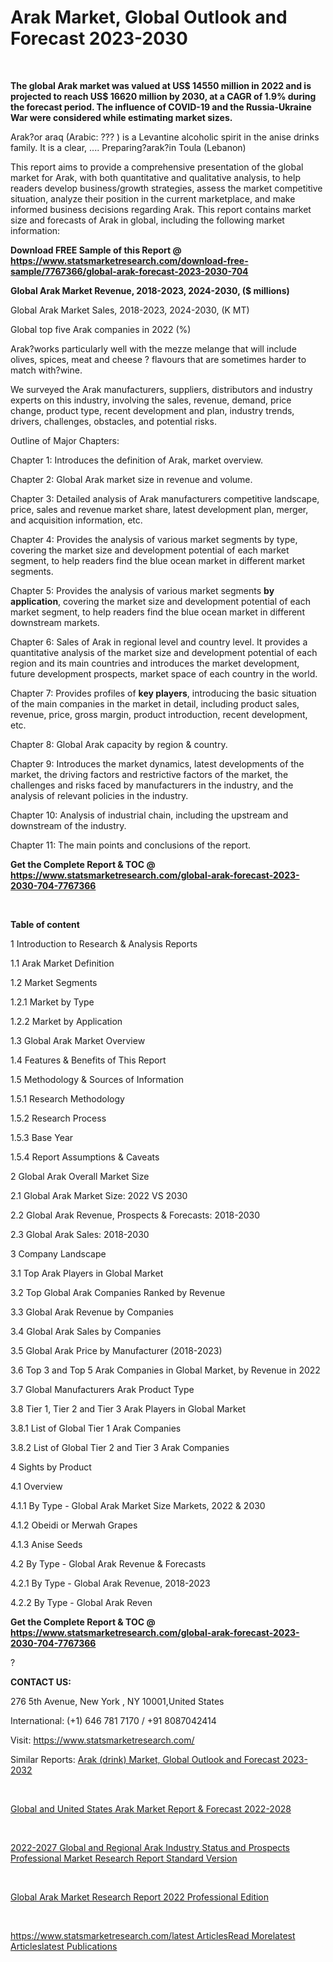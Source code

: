 <h1>Arak Market, Global Outlook and Forecast 2023-2030</h1><br/><p><strong>The global Arak market was valued at US$ 14550 million in 2022 and is projected to reach US$ 16620 million by 2030, at a <strong>CAGR</strong> of 1.9% during the forecast period. The influence of COVID-19 and the Russia-Ukraine War were considered while estimating market sizes.</strong></p>
 
 
 
 <p>Arak?or araq (Arabic: ??? ) is a Levantine alcoholic spirit in the anise drinks family. It is a clear, .... Preparing?arak?in Toula (Lebanon)</p>
 
 
 
 <p>This report aims to provide a comprehensive presentation of the global market for Arak, with both quantitative and qualitative analysis, to help readers develop business/growth strategies, assess the market competitive situation, analyze their position in the current marketplace, and make informed business decisions regarding Arak. This report contains market size and forecasts of Arak in global, including the following market information:</p>
 
 
 
 <p><strong>Download FREE Sample of this Report @ <a href="https://www.statsmarketresearch.com/download-free-sample/7767366/global-arak-forecast-2023-2030-704">https://www.statsmarketresearch.com/download-free-sample/7767366/global-arak-forecast-2023-2030-704</a></strong></p>
 
 
 
 <p><strong>Global Arak Market Revenue, 2018-2023, 2024-2030, ($ millions)</strong></p>
 
 
 
 <p>Global Arak Market Sales, 2018-2023, 2024-2030, (K MT)</p>
 
 
 
 <p>Global top five Arak companies in 2022 (%)</p>
 
 
 
 <p>Arak?works particularly well with the mezze melange that will include olives, spices, meat and cheese ? flavours that are sometimes harder to match with?wine.</p>
 
 
 
 <p>We surveyed the Arak manufacturers, suppliers, distributors and industry experts on this industry, involving the sales, revenue, demand, price change, product type, recent development and plan, industry trends, drivers, challenges, obstacles, and potential risks.</p>
 
 
 
 <p>Outline of Major Chapters:</p>
 
 
 
 <p>Chapter 1: Introduces the definition of Arak, market overview.</p>
 
 
 
 <p>Chapter 2: Global Arak market size in revenue and volume.</p>
 
 
 
 <p>Chapter 3: Detailed analysis of Arak manufacturers competitive landscape, price, sales and revenue market share, latest development plan, merger, and acquisition information, etc.</p>
 
 
 
 <p>Chapter 4: Provides the analysis of various market segments by type, covering the market size and development potential of each market segment, to help readers find the blue ocean market in different market segments.</p>
 
 
 
 <p>Chapter 5: Provides the analysis of various market segments <strong>by application</strong>, covering the market size and development potential of each market segment, to help readers find the blue ocean market in different downstream markets.</p>
 
 
 
 <p>Chapter 6: Sales of Arak in regional level and country level. It provides a quantitative analysis of the market size and development potential of each region and its main countries and introduces the market development, future development prospects, market space of each country in the world.</p>
 
 
 
 <p>Chapter 7: Provides profiles of <strong>key players</strong>, introducing the basic situation of the main companies in the market in detail, including product sales, revenue, price, gross margin, product introduction, recent development, etc.</p>
 
 
 
 <p>Chapter 8: Global Arak capacity by region & country.</p>
 
 
 
 <p>Chapter 9: Introduces the market dynamics, latest developments of the market, the driving factors and restrictive factors of the market, the challenges and risks faced by manufacturers in the industry, and the analysis of relevant policies in the industry.</p>
 
 
 
 <p>Chapter 10: Analysis of industrial chain, including the upstream and downstream of the industry.</p>
 
 
 
 <p>Chapter 11: The main points and conclusions of the report.</p>
 
 
 
 <div><b>Get the Complete Report & TOC @ <a href="https://www.statsmarketresearch.com/global-arak-forecast-2023-2030-704-7767366">https://www.statsmarketresearch.com/global-arak-forecast-2023-2030-704-7767366</a></b></div>
 
 
 
 <p><br />
 
 <b>Table of content</b></p>
 
 
 
 <p>1 Introduction to Research & Analysis Reports<br />
 
 1.1 Arak Market Definition<br />
 
 1.2 Market Segments<br />
 
 1.2.1 Market by Type<br />
 
 1.2.2 Market by Application<br />
 
 1.3 Global Arak Market Overview<br />
 
 1.4 Features & Benefits of This Report<br />
 
 1.5 Methodology & Sources of Information<br />
 
 1.5.1 Research Methodology<br />
 
 1.5.2 Research Process<br />
 
 1.5.3 Base Year<br />
 
 1.5.4 Report Assumptions & Caveats<br />
 
 2 Global Arak Overall Market Size<br />
 
 2.1 Global Arak Market Size: 2022 VS 2030<br />
 
 2.2 Global Arak Revenue, Prospects & Forecasts: 2018-2030<br />
 
 2.3 Global Arak Sales: 2018-2030<br />
 
 3 Company Landscape<br />
 
 3.1 Top Arak Players in Global Market<br />
 
 3.2 Top Global Arak Companies Ranked by Revenue<br />
 
 3.3 Global Arak Revenue by Companies<br />
 
 3.4 Global Arak Sales by Companies<br />
 
 3.5 Global Arak Price by Manufacturer (2018-2023)<br />
 
 3.6 Top 3 and Top 5 Arak Companies in Global Market, by Revenue in 2022<br />
 
 3.7 Global Manufacturers Arak Product Type<br />
 
 3.8 Tier 1, Tier 2 and Tier 3 Arak Players in Global Market<br />
 
 3.8.1 List of Global Tier 1 Arak Companies<br />
 
 3.8.2 List of Global Tier 2 and Tier 3 Arak Companies<br />
 
 4 Sights by Product<br />
 
 4.1 Overview<br />
 
 4.1.1 By Type - Global Arak Market Size Markets, 2022 & 2030<br />
 
 4.1.2 Obeidi or Merwah Grapes<br />
 
 4.1.3 Anise Seeds<br />
 
 4.2 By Type - Global Arak Revenue & Forecasts<br />
 
 4.2.1 By Type - Global Arak Revenue, 2018-2023<br />
 
 4.2.2 By Type - Global Arak Reven</p>
 
 
 
 <div><b>Get the Complete Report & TOC @ <a href="https://www.statsmarketresearch.com/global-arak-forecast-2023-2030-704-7767366">https://www.statsmarketresearch.com/global-arak-forecast-2023-2030-704-7767366</a></b></div>
 
 
 
 <p>? </p>
 
 
 
 <p><b>CONTACT US:</b><br />
 
 276 5th Avenue, New York , NY 10001,United States<br />
 
 International: (+1) 646 781 7170 / +91 8087042414<br />
 
 Visit: <a href="https://www.statsmarketresearch.com/">https://www.statsmarketresearch.com/</a><br />
 
 Similar Reports: <a href="https://www.statsmarketresearch.com/global-arak-forecast-2023-2030-704-7767366">Arak (drink) Market, Global Outlook and Forecast 2023-2032</a><br />
 
 <br />
 
 <a href="https://www.statsmarketresearch.com/global-arak-forecast-2023-2030-704-7767366">Global and United States Arak Market Report & Forecast 2022-2028</a><br />
 
 <br />
 
 <a href="https://www.statsmarketresearch.com/global-arak-forecast-2023-2030-704-7767366">2022-2027 Global and Regional Arak Industry Status and Prospects Professional Market Research Report Standard Version</a><br />
 
 <br />
 
 <a href="https://www.statsmarketresearch.com/global-arak-forecast-2023-2030-704-7767366">Global Arak Market Research Report 2022 Professional Edition</a><br />
 
 <br />
 
 <a href="https://gyeongbokgung.com">https://www.statsmarketresearch.com/</a><a href="https://hallyeomaritime.com">latest Articles</a><a href="https://jingwansa.com">Read More</a><a href="https://nguoiviet.jp/">latest Articles</a><a href="https://www.intelmarketresearch.com/">latest Publications</a></p>